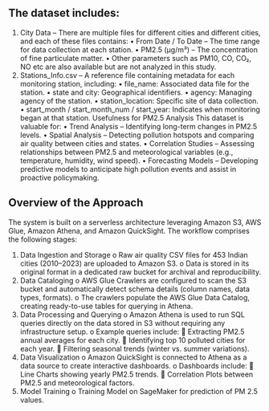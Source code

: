 ## The dataset includes:
1.	City Data – There are multiple files for different cities and different cities, and each of these files contains:
•	From Date / To Date – The time range for data collection at each station.
•	PM2.5 (µg/m³) – The concentration of fine particulate matter.
•	Other parameters such as PM10, CO, CO₂, NO etc are also available but are not analyzed in this study.
2.	Stations_Info.csv – A reference file containing metadata for each monitoring station, including:
•	file_name: Associated data file for the station.
•	state and city: Geographical identifiers.
•	agency: Managing agency of the station.
•	station_location: Specific site of data collection.
•	start_month / start_month_num / start_year: Indicates when monitoring began at that station.
Usefulness for PM2.5 Analysis
This dataset is valuable for:
•	Trend Analysis – Identifying long-term changes in PM2.5 levels.
•	Spatial Analysis – Detecting pollution hotspots and comparing air quality between cities and states.
•	Correlation Studies – Assessing relationships between PM2.5 and meteorological variables (e.g., temperature, humidity, wind speed).
•	Forecasting Models – Developing predictive models to anticipate high pollution events and assist in proactive policymaking.

## Overview of the Approach
The system is built on a serverless architecture leveraging Amazon S3, AWS Glue, Amazon Athena, and Amazon QuickSight. The workflow comprises the following stages:
1.	Data Ingestion and Storage
o	Raw air quality CSV files for 453 Indian cities (2010–2023) are uploaded to Amazon S3.
o	Data is stored in its original format in a dedicated raw bucket for archival and reproducibility.
2.	Data Cataloging
o	AWS Glue Crawlers are configured to scan the S3 bucket and automatically detect schema details (column names, data types, formats).
o	The crawlers populate the AWS Glue Data Catalog, creating ready-to-use tables for querying in Athena.
3.	Data Processing and Querying
o	Amazon Athena is used to run SQL queries directly on the data stored in S3 without requiring any infrastructure setup.
o	Example queries include:
	Extracting PM2.5 annual averages for each city.
	Identifying top 10 polluted cities for each year.
	Filtering seasonal trends (winter vs. summer variations).
4.	Data Visualization
o	Amazon QuickSight is connected to Athena as a data source to create interactive dashboards.
o	Dashboards include:
	Line Charts showing yearly PM2.5 trends.
	Correlation Plots between PM2.5 and meteorological factors.
5.	Model Training
o	Training Model on SageMaker for prediction of PM 2.5 values. 
